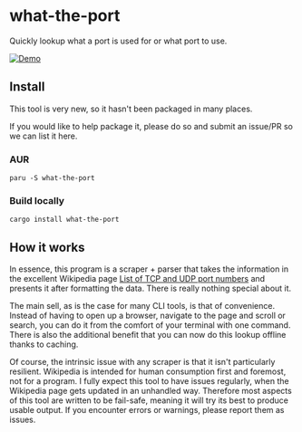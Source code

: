 # what-the-port

Quickly lookup what a port is used for or what port to use.

[![Demo](https://asciinema.org/a/tgWvNGTvEmbhkK0hzmusu3hHp.svg)](https://asciinema.org/a/tgWvNGTvEmbhkK0hzmusu3hHp)

## Install

This tool is very new, so it hasn't been packaged in many places.

If you would like to help package it, please do so and submit an issue/PR so we can list it here.

### AUR

`paru -S what-the-port`

### Build locally

`cargo install what-the-port`

## How it works

In essence, this program is a scraper + parser that takes the information in the excellent Wikipedia page
[List of TCP and UDP port numbers](https://en.wikipedia.org/wiki/List_of_TCP_and_UDP_port_numbers)
and presents it after formatting the data. There is really nothing special about it.

The main sell, as is the case for many CLI tools, is that of convenience.
Instead of having to open up a browser, navigate to the page and scroll or search,
you can do it from the comfort of your terminal with one command.
There is also the additional benefit that you can now do this lookup offline thanks to caching.

Of course, the intrinsic issue with any scraper is that it isn't particularly resilient.
Wikipedia is intended for human consumption first and foremost, not for a program.
I fully expect this tool to have issues regularly, when the Wikipedia page gets updated
in an unhandled way. Therefore most aspects of this tool are written to be fail-safe,
meaning it will try its best to produce usable output. If you encounter errors or warnings,
please report them as issues.
